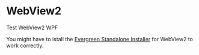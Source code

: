 # WebView2
 Test WebView2 WPF

You might have to istall the [Evergreen Standalone Installer](https://developer.microsoft.com/en-us/microsoft-edge/webview2/) for WebView2 to work correctly.



